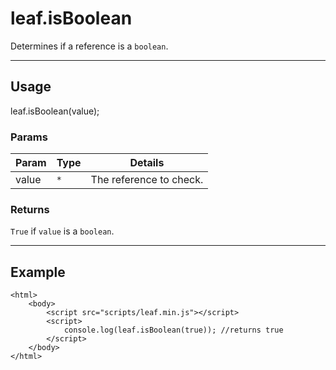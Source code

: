 # leaf.isBoolean

Determines if a reference is a `boolean`.

----------------------------------------------------------------------

## Usage

leaf.isBoolean(value);

### Params

| Param           | Type          | Details                          |
| --------------- | ------------- | -------------------------------- |
| value           | `*`           | The reference to check.          |

### Returns

`True` if `value` is a `boolean`.

----------------------------------------------------------------------

## Example

	<html>	
		<body>
			<script src="scripts/leaf.min.js"></script>
			<script>	
				console.log(leaf.isBoolean(true)); //returns true
			</script>
		</body>
	</html>	